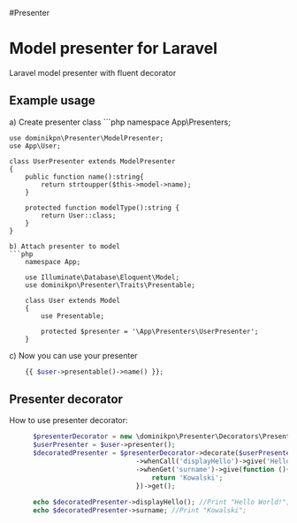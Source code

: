 #Presenter
<h1>Model presenter for Laravel</h1> 

<p>Laravel model presenter with fluent decorator<p>

<h2>Example usage</h2>
a) Create presenter class
```php
    namespace App\Presenters;
    
    use dominikpn\Presenter\ModelPresenter;
    use App\User;
    
    class UserPresenter extends ModelPresenter
    {
        public function name():string{
            return strtoupper($this->model->name);    
        }
        
        protected function modelType():string {
            return User::class;
        }
    }
```
b) Attach presenter to model
```php
    namespace App;
    
    use Illuminate\Database\Eloquent\Model;
    use dominikpn\Presenter\Traits\Presentable;
    
    class User extends Model
    {
        use Presentable;
        
        protected $presenter = '\App\Presenters\UserPresenter';
    }
```  
 c) Now you can use your presenter
 ```php
     {{ $user->presentable()->name() }};
  ```  
<h2>Presenter decorator</h2>
  
  How to use presenter decorator:
  
```php
      $presenterDecorator = new \dominikpn\Presenter\Decorators\PresenterDecorator();
      $userPresenter = $user->presenter();
      $decoratedPresenter = $presenterDecorator->decorate($userPresenter)
                                ->whenCall('displayHello')->give('Hello World!')
                                ->whenGet('surname')->give(function (){
                                    return 'Kowalski';
                                })->get();
      
      echo $decoratedPresenter->displayHello(); //Print "Hello World!";
      echo $decoratedPresenter->surname; //Print "Kowalski";
```

